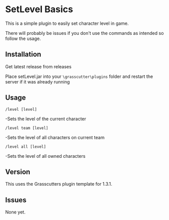 # SetLevel Basics

This is a simple plugin to easily set character level in game.

There will probably be issues if you don't use the commands as intended so follow the usage.

## Installation

Get latest release from releases

Place setLevel.jar into your `\grasscutter\plugins` folder and restart the server if it was already running

## Usage

`/level [level]`

-Sets the level of the current character

`/level team [level]`

-Sets the level of all characters on current team

`/level all [level]`

-Sets the level of all owned characters

## Version

This uses the Grasscutters plugin template for 1.3.1.

## Issues

None yet.
